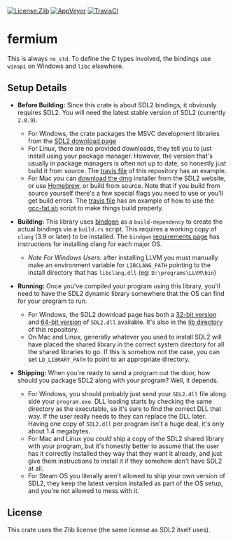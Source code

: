 [![License:Zlib](https://img.shields.io/badge/License-Zlib-brightgreen.svg)](https://opensource.org/licenses/Zlib)
[![AppVeyor](https://ci.appveyor.com/api/projects/status/lqvi8qbjayf35v8m/branch/master?svg=true)](https://ci.appveyor.com/project/Lokathor/fermium/branch/master)
[![TravisCI](https://travis-ci.org/Lokathor/fermium.svg?branch=master)](https://travis-ci.org/Lokathor/fermium)

# fermium

This is always `no_std`. To define the C types involved, the bindings use
`winapi` on Windows and `libc` elsewhere.

## Setup Details

* **Before Building:** Since this crate is about SDL2 bindings, it obviously
  requires SDL2. You will need the latest stable version of SDL2 (currently
  `2.0.9`).
  * For Windows, the crate packages the MSVC development libraries from the
    [SDL2 download page](https://www.libsdl.org/download-2.0.php)
  * For Linux, there are no provided downloads, they tell you to just install
    using your package manager. However, the version that's usually in package
    managers is often not up to date, so honestly just build it from source. The
    [travis file](.travis.yml) of this repository has an example.
  * For Mac you can [download the
    dmg](https://www.libsdl.org/release/SDL2-2.0.9.dmg) installer from the SDL2
    website, or use [Homebrew](https://formulae.brew.sh/formula/sdl2#default),
    or build from source. Note that if you build from source yourself there's a
    few special flags you need to use or you'll get build errors. The [travis
    file](.travis.yml) has an example of how to use the [gcc-fat.sh](gcc-fat.sh)
    script to make things build properly.

* **Building:** This library uses
  [bindgen](https://github.com/rust-lang/rust-bindgen) as a `build-dependency`
  to create the actual bindings via a `build.rs` script. This requires a working
  copy of `clang` (3.9 or later) to be installed. The `bindgen` [requirements
  page](https://rust-lang.github.io/rust-bindgen/requirements.html) has
  instructions for installing clang for each major OS.
  * _Note For Windows Users:_ after installing LLVM you must manually make an
    environment variable for `LIBCLANG_PATH` pointing to the install directory
    that has `libclang.dll` (eg: `D:\programs\LLVM\bin`)

* **Running:** Once you've compiled your program using this library, you'll need
  to have the SDL2 dynamic library somewhere that the OS can find for your
  program to run.
  * For Windows, the SDL2 download page has both a [32-bit
    version](https://www.libsdl.org/release/SDL2-2.0.9-win32-x86.zip) and
    [64-bit version](https://www.libsdl.org/release/SDL2-2.0.9-win32-x86.zip) of
    `SDL2.dll` available. It's also in the [lib directory](lib/) of this
    repository.
  * On Mac and Linux, generally whatever you used to install SDL2 will have
    placed the shared library in the correct system directory for all the shared
    libraries to go. If this is somehow not the case, you can set
    `LD_LIBRARY_PATH` to point to an appropriate directory.

* **Shipping:** When you're ready to send a program out the door, how should you
  package SDL2 along with your program? Well, it depends.
  * For Windows, you should probably just send your `SDL2.dll` file along side
    your `program.exe`. DLL loading starts by checking the same directory as the
    executable, so it's sure to find the correct DLL that way. If the user
    really needs to they can replace the DLL later. Having one copy of
    `SDL2.dll` per program isn't a huge deal, it's only about 1.4 megabytes.
  * For Mac and Linux you _could_ ship a copy of the SDL2 shared library with
    your program, but it's honestly better to assume that the user has it
    correctly installed they way that they want it already, and just give them
    instructions to install it if they somehow don't have SDL2 at all.
  * For Steam OS you literally aren't allowed to ship your own version of SDL2,
    they keep the latest version installed as part of the OS setup, and you're
    not allowed to mess with it.

## License

This crate uses the Zlib license (the same license as SDL2 itself uses).
